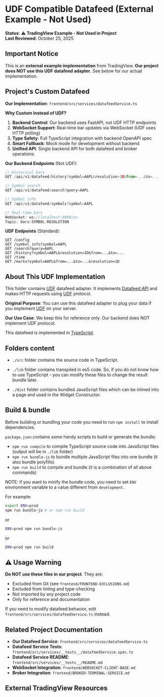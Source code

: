 # UDF Compatible Datafeed (External Example - Not Used)

**Status**: ⚠️ **TradingView Example - Not Used in Project**  
**Last Reviewed**: October 25, 2025

## Important Notice

This is an **external example implementation** from TradingView. **Our project does NOT use this UDF datafeed adapter**. See below for our actual implementation.

## Project's Custom Datafeed

**Our Implementation**: `frontend/src/services/datafeedService.ts`

**Why Custom Instead of UDF?**

1. **Backend Control**: Our backend uses FastAPI, not UDF HTTP endpoints
2. **WebSocket Support**: Real-time bar updates via WebSocket (UDF uses HTTP polling)
3. **Type Safety**: Full TypeScript integration with backend OpenAPI spec
4. **Smart Fallback**: Mock mode for development without backend
5. **Unified API**: Single backend API for both datafeed and broker operations

**Our Backend Endpoints** (Not UDF):

```typescript
// Historical bars
GET /api/v1/datafeed/history?symbol=AAPL&resolution=1D&from=...&to=...

// Symbol search
GET /api/v1/datafeed/search?query=AAPL

// Symbol info
GET /api/v1/datafeed/symbols?symbol=AAPL

// Real-time bars
WebSocket: ws://localhost:8000/ws
Topic: bars:SYMBOL:RESOLUTION
```

**UDF Endpoints** (Standard):

```
GET /config
GET /symbol_info?symbol=AAPL
GET /search?query=AAPL
GET /history?symbol=AAPL&resolution=1D&from=...&to=...
GET /time
GET /marks?symbol=AAPL&from=...&to=...&resolution=1D
```

## About This UDF Implementation

This folder contains [UDF][udf-url] datafeed adapter. It implements [Datafeed API][datafeed-url] and makes HTTP requests using [UDF][udf-url] protocol.

**Original Purpose**: You can use this datafeed adapter to plug your data if you implement [UDF][udf-url] on your server.

**Our Use Case**: We keep this for reference only. Our backend does NOT implement UDF protocol.

This datafeed is implemented in [TypeScript](https://github.com/Microsoft/TypeScript/).

## Folders content

- `./src` folder contains the source code in TypeScript.

- `./lib` folder contains transpiled in es5 code. So, if you do not know how to use TypeScript - you can modify these files to change the result bundle later.

- `./dist` folder contains bundled JavaScript files which can be inlined into a page and used in the Widget Constructor.

## Build & bundle

Before building or bundling your code you need to run `npm install` to install dependencies.

`package.json` contains some handy scripts to build or generate the bundle:

- `npm run compile` to compile TypeScript source code into JavaScript files (output will be in `./lib` folder)
- `npm run bundle-js` to bundle multiple JavaScript files into one bundle (it also bundle polyfills)
- `npm run build` to compile and bundle (it is a combination of all above commands)

NOTE: if you want to minify the bundle code, you need to set `ENV` environment variable to a value different from `development`.

For example:

```bash
export ENV=prod
npm run bundle-js # or npm run build
```

or

```bash
ENV=prod npm run bundle-js
```

or

```bash
ENV=prod npm run build
```

## ⚠️ Usage Warning

**Do NOT use these files in our project**. They are:

- Excluded from Git (see `frontend/FRONTEND-EXCLUSIONS.md`)
- Excluded from linting and type-checking
- Not imported by any project code
- Only for reference and documentation

If you need to modify datafeed behavior, edit `frontend/src/services/datafeedService.ts` instead.

## Related Project Documentation

- **Our Datafeed Service**: `frontend/src/services/datafeedService.ts`
- **Datafeed Service Tests**: `frontend/src/services/__tests__/datafeedService.spec.ts`
- **Datafeed Service README**: `frontend/src/services/__tests__/README.md`
- **WebSocket Integration**: `frontend/WEBSOCKET-CLIENT-BASE.md`
- **Broker Integration**: `frontend/BROKER-TERMINAL-SERVICE.md`

## External TradingView Resources

[udf-url]: https://www.tradingview.com/charting-library-docs/latest/connecting_data/UDF
[datafeed-url]: https://www.tradingview.com/charting-library-docs/latest/connecting_data/Datafeed-API
